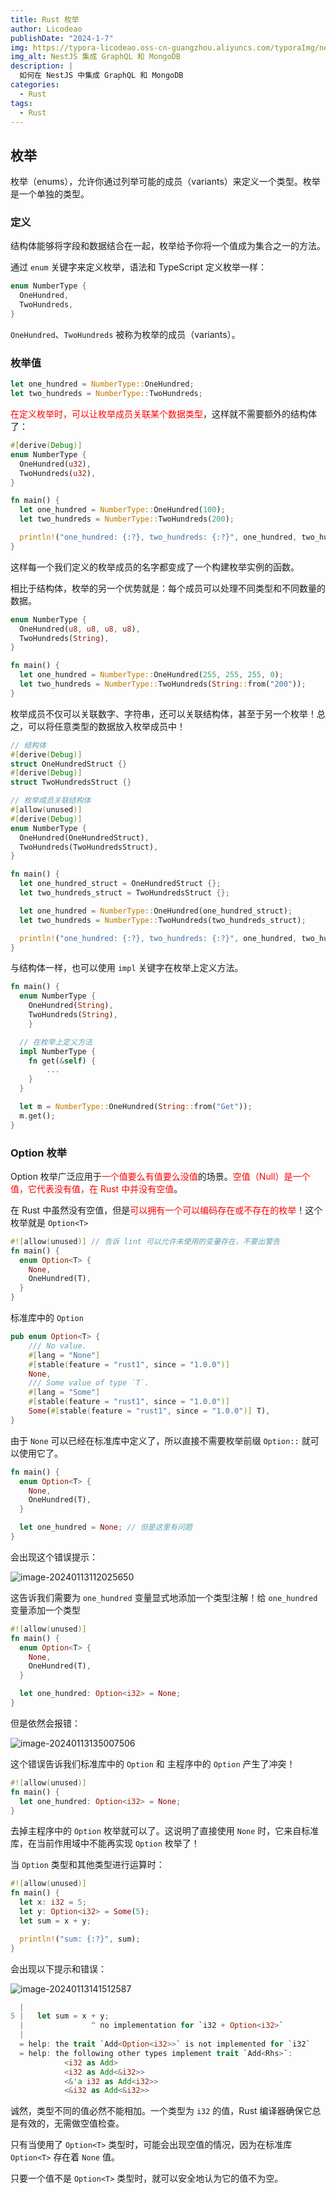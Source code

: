 ```yaml
---
title: Rust 枚举
author: Licodeao
publishDate: "2024-1-7"
img: https://typora-licodeao.oss-cn-guangzhou.aliyuncs.com/typoraImg/nestjs-graphql-mongodb.webp
img_alt: NestJS 集成 GraphQL 和 MongoDB
description: |
  如何在 NestJS 中集成 GraphQL 和 MongoDB
categories:
  - Rust
tags:
  - Rust
---
```


## 枚举

枚举（enums），允许你通过列举可能的成员（variants）来定义一个类型。枚举是一个单独的类型。

### 定义

结构体能够将字段和数据结合在一起，枚举给予你将一个值成为集合之一的方法。

通过 `enum` 关键字来定义枚举，语法和 TypeScript 定义枚举一样：

```rust
enum NumberType {
  OneHundred,
  TwoHundreds,
}
```

`OneHundred`、`TwoHundreds` 被称为枚举的成员（variants）。

### 枚举值

```rust
let one_hundred = NumberType::OneHundred;
let two_hundreds = NumberType::TwoHundreds;
```

<font color="red">在定义枚举时，可以让枚举成员关联某个数据类型</font>，这样就不需要额外的结构体了：

```rust
#[derive(Debug)]
enum NumberType {
  OneHundred(u32),
  TwoHundreds(u32),
}

fn main() {
  let one_hundred = NumberType::OneHundred(100);
  let two_hundreds = NumberType::TwoHundreds(200);

  println!("one_hundred: {:?}, two_hundreds: {:?}", one_hundred, two_hundreds);
}
```

这样每一个我们定义的枚举成员的名字都变成了一个构建枚举实例的函数。

相比于结构体，枚举的另一个优势就是：每个成员可以处理不同类型和不同数量的数据。

```rust
enum NumberType {
  OneHundred(u8, u8, u8, u8),
  TwoHundreds(String),
}

fn main() {
  let one_hundred = NumberType::OneHundred(255, 255, 255, 0);
  let two_hundreds = NumberType::TwoHundreds(String::from("200"));
}
```

枚举成员不仅可以关联数字、字符串，还可以关联结构体，甚至于另一个枚举！总之，可以将任意类型的数据放入枚举成员中！

```rust
// 结构体
#[derive(Debug)]
struct OneHundredStruct {}
#[derive(Debug)]
struct TwoHundredsStruct {}

// 枚举成员关联结构体
#[allow(unused)]
#[derive(Debug)]
enum NumberType {
  OneHundred(OneHundredStruct),
  TwoHundreds(TwoHundredsStruct),
}

fn main() {
  let one_hundred_struct = OneHundredStruct {};
  let two_hundreds_struct = TwoHundredsStruct {};

  let one_hundred = NumberType::OneHundred(one_hundred_struct);
  let two_hundreds = NumberType::TwoHundreds(two_hundreds_struct);

  println!("one_hundred: {:?}, two_hundreds: {:?}", one_hundred, two_hundreds);
}
```

与结构体一样，也可以使用 `impl` 关键字在枚举上定义方法。

```rust
fn main() {
  enum NumberType {
    OneHundred(String),
    TwoHundreds(String),
	}

  // 在枚举上定义方法
  impl NumberType {
    fn get(&self) {
     	...
    }
  }

  let m = NumberType::OneHundred(String::from("Get"));
  m.get();
}
```

### Option 枚举

Option 枚举广泛应用于<font color="red">一个值要么有值要么没值</font>的场景。<font color="red">空值（Null）是一个值，它代表没有值，在 Rust 中并没有空值</font>。

在 Rust 中虽然没有空值，但是<font color="red">可以拥有一个可以编码存在或不存在的枚举</font>！这个枚举就是 `Option<T>`

```rust
#![allow(unused)] // 告诉 lint 可以允许未使用的变量存在，不要出警告
fn main() {
  enum Option<T> {
    None,
    OneHundred(T),
  }
}
```

标准库中的 `Option`

```rust
pub enum Option<T> {
    /// No value.
    #[lang = "None"]
    #[stable(feature = "rust1", since = "1.0.0")]
    None,
    /// Some value of type `T`.
    #[lang = "Some"]
    #[stable(feature = "rust1", since = "1.0.0")]
    Some(#[stable(feature = "rust1", since = "1.0.0")] T),
}
```

由于 `None` 可以已经在标准库中定义了，所以直接不需要枚举前缀 `Option::` 就可以使用它了。

```rust
fn main() {
  enum Option<T> {
    None,
    OneHundred(T),
  }

  let one_hundred = None; // 但是这里有问题
}
```

会出现这个错误提示：

![image-20240113112025650](https://typora-licodeao.oss-cn-guangzhou.aliyuncs.com/typoraImg/image-20240113112025650.png)

这告诉我们需要为 `one_hundred` 变量显式地添加一个类型注解！给 `one_hundred` 变量添加一个类型

```rust
#![allow(unused)]
fn main() {
  enum Option<T> {
    None,
    OneHundred(T),
  }

  let one_hundred: Option<i32> = None;
}
```

但是依然会报错：

![image-20240113135007506](https://typora-licodeao.oss-cn-guangzhou.aliyuncs.com/typoraImg/image-20240113135007506.png)

这个错误告诉我们标准库中的 `Option` 和 主程序中的 `Option` 产生了冲突！

```rust
#![allow(unused)]
fn main() {
  let one_hundred: Option<i32> = None;
}
```

去掉主程序中的 `Option` 枚举就可以了。这说明了直接使用 `None` 时，它来自标准库，在当前作用域中不能再实现 `Option` 枚举了！

当 `Option` 类型和其他类型进行运算时：

```rust
#![allow(unused)]
fn main() {
  let x: i32 = 5;
  let y: Option<i32> = Some(5);
  let sum = x + y;

  println!("sum: {:?}", sum);
}
```

会出现以下提示和错误：

![image-20240113141512587](https://typora-licodeao.oss-cn-guangzhou.aliyuncs.com/typoraImg/image-20240113141512587.png)

```rust
  |
5 |   let sum = x + y;
  |               ^ no implementation for `i32 + Option<i32>`
  |
  = help: the trait `Add<Option<i32>>` is not implemented for `i32`
  = help: the following other types implement trait `Add<Rhs>`:
            <i32 as Add>
            <i32 as Add<&i32>>
            <&'a i32 as Add<i32>>
            <&i32 as Add<&i32>>
```

诚然，类型不同的值必然不能相加。一个类型为 `i32` 的值，Rust 编译器确保它总是有效的，无需做空值检查。

只有当使用了 `Option<T>` 类型时，可能会出现空值的情况，因为在标准库 `Option<T>` 存在着 `None` 值。

只要一个值不是 `Option<T>` 类型时，就可以安全地认为它的值不为空。
